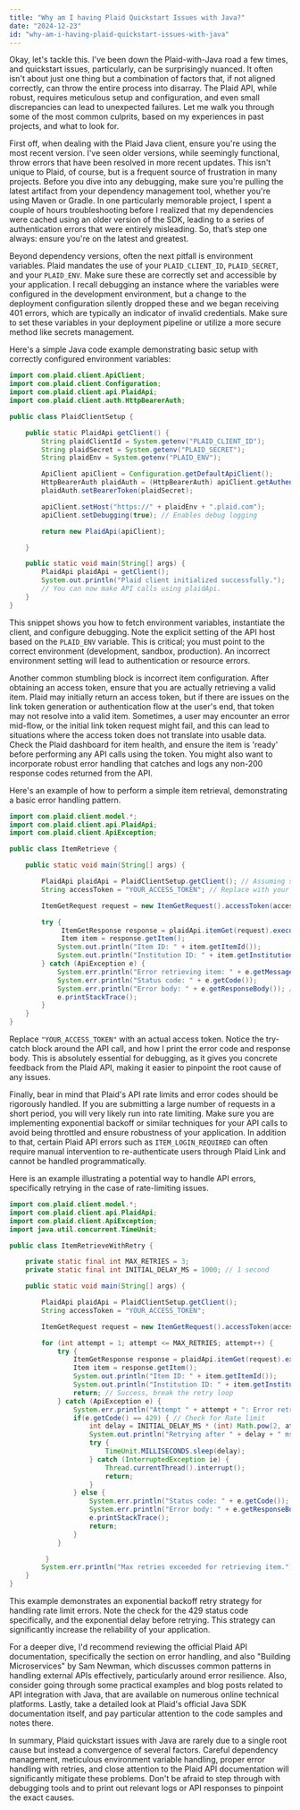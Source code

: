 ```yaml
---
title: "Why am I having Plaid Quickstart Issues with Java?"
date: "2024-12-23"
id: "why-am-i-having-plaid-quickstart-issues-with-java"
---
```


Okay, let's tackle this. I've been down the Plaid-with-Java road a few times, and quickstart issues, particularly, can be surprisingly nuanced. It often isn't about just one thing but a combination of factors that, if not aligned correctly, can throw the entire process into disarray. The Plaid API, while robust, requires meticulous setup and configuration, and even small discrepancies can lead to unexpected failures. Let me walk you through some of the most common culprits, based on my experiences in past projects, and what to look for.

First off, when dealing with the Plaid Java client, ensure you're using the most recent version. I've seen older versions, while seemingly functional, throw errors that have been resolved in more recent updates. This isn't unique to Plaid, of course, but is a frequent source of frustration in many projects. Before you dive into any debugging, make sure you're pulling the latest artifact from your dependency management tool, whether you're using Maven or Gradle. In one particularly memorable project, I spent a couple of hours troubleshooting before I realized that my dependencies were cached using an older version of the SDK, leading to a series of authentication errors that were entirely misleading. So, that’s step one always: ensure you're on the latest and greatest.

Beyond dependency versions, often the next pitfall is environment variables. Plaid mandates the use of your `PLAID_CLIENT_ID`, `PLAID_SECRET`, and your `PLAID_ENV`. Make sure these are correctly set and accessible by your application. I recall debugging an instance where the variables were configured in the development environment, but a change to the deployment configuration silently dropped these and we began receiving 401 errors, which are typically an indicator of invalid credentials. Make sure to set these variables in your deployment pipeline or utilize a more secure method like secrets management.

Here's a simple Java code example demonstrating basic setup with correctly configured environment variables:

```java
import com.plaid.client.ApiClient;
import com.plaid.client.Configuration;
import com.plaid.client.api.PlaidApi;
import com.plaid.client.auth.HttpBearerAuth;

public class PlaidClientSetup {

    public static PlaidApi getClient() {
        String plaidClientId = System.getenv("PLAID_CLIENT_ID");
        String plaidSecret = System.getenv("PLAID_SECRET");
        String plaidEnv = System.getenv("PLAID_ENV");

        ApiClient apiClient = Configuration.getDefaultApiClient();
        HttpBearerAuth plaidAuth = (HttpBearerAuth) apiClient.getAuthentication("plaidAuth");
        plaidAuth.setBearerToken(plaidSecret);

        apiClient.setHost("https://" + plaidEnv + ".plaid.com");
        apiClient.setDebugging(true); // Enables debug logging

        return new PlaidApi(apiClient);

    }

    public static void main(String[] args) {
        PlaidApi plaidApi = getClient();
        System.out.println("Plaid client initialized successfully.");
        // You can now make API calls using plaidApi.
    }
}
```

This snippet shows you how to fetch environment variables, instantiate the client, and configure debugging. Note the explicit setting of the API host based on the `PLAID_ENV` variable. This is critical; you must point to the correct environment (development, sandbox, production). An incorrect environment setting will lead to authentication or resource errors.

Another common stumbling block is incorrect item configuration. After obtaining an access token, ensure that you are actually retrieving a valid item. Plaid may initially return an access token, but if there are issues on the link token generation or authentication flow at the user's end, that token may not resolve into a valid item. Sometimes, a user may encounter an error mid-flow, or the initial link token request might fail, and this can lead to situations where the access token does not translate into usable data. Check the Plaid dashboard for item health, and ensure the item is 'ready' before performing any API calls using the token. You might also want to incorporate robust error handling that catches and logs any non-200 response codes returned from the API.

Here's an example of how to perform a simple item retrieval, demonstrating a basic error handling pattern.

```java
import com.plaid.client.model.*;
import com.plaid.client.api.PlaidApi;
import com.plaid.client.ApiException;

public class ItemRetrieve {

    public static void main(String[] args) {

        PlaidApi plaidApi = PlaidClientSetup.getClient(); // Assuming setup from previous example
        String accessToken = "YOUR_ACCESS_TOKEN"; // Replace with your actual access token

        ItemGetRequest request = new ItemGetRequest().accessToken(accessToken);

        try {
             ItemGetResponse response = plaidApi.itemGet(request).execute();
             Item item = response.getItem();
            System.out.println("Item ID: " + item.getItemId());
            System.out.println("Institution ID: " + item.getInstitutionId());
        } catch (ApiException e) {
            System.err.println("Error retrieving item: " + e.getMessage());
            System.err.println("Status code: " + e.getCode());
            System.err.println("Error body: " + e.getResponseBody()); // Useful for debug
            e.printStackTrace();
        }
    }
}
```

Replace `"YOUR_ACCESS_TOKEN"` with an actual access token. Notice the try-catch block around the API call, and how I print the error code and response body. This is absolutely essential for debugging, as it gives you concrete feedback from the Plaid API, making it easier to pinpoint the root cause of any issues.

Finally, bear in mind that Plaid's API rate limits and error codes should be rigorously handled. If you are submitting a large number of requests in a short period, you will very likely run into rate limiting. Make sure you are implementing exponential backoff or similar techniques for your API calls to avoid being throttled and ensure robustness of your application. In addition to that, certain Plaid API errors such as `ITEM_LOGIN_REQUIRED` can often require manual intervention to re-authenticate users through Plaid Link and cannot be handled programmatically.

Here is an example illustrating a potential way to handle API errors, specifically retrying in the case of rate-limiting issues.

```java
import com.plaid.client.model.*;
import com.plaid.client.api.PlaidApi;
import com.plaid.client.ApiException;
import java.util.concurrent.TimeUnit;

public class ItemRetrieveWithRetry {

    private static final int MAX_RETRIES = 3;
    private static final int INITIAL_DELAY_MS = 1000; // 1 second

    public static void main(String[] args) {

        PlaidApi plaidApi = PlaidClientSetup.getClient();
        String accessToken = "YOUR_ACCESS_TOKEN";

        ItemGetRequest request = new ItemGetRequest().accessToken(accessToken);

        for (int attempt = 1; attempt <= MAX_RETRIES; attempt++) {
            try {
                ItemGetResponse response = plaidApi.itemGet(request).execute();
                Item item = response.getItem();
                System.out.println("Item ID: " + item.getItemId());
                System.out.println("Institution ID: " + item.getInstitutionId());
                return; // Success, break the retry loop
            } catch (ApiException e) {
                System.err.println("Attempt " + attempt + ": Error retrieving item: " + e.getMessage());
                if(e.getCode() == 429) { // Check for Rate limit
                    int delay = INITIAL_DELAY_MS * (int) Math.pow(2, attempt - 1); // Exponential backoff
                    System.out.println("Retrying after " + delay + " ms...");
                    try {
                        TimeUnit.MILLISECONDS.sleep(delay);
                    } catch (InterruptedException ie) {
                        Thread.currentThread().interrupt();
                        return;
                    }
                } else {
                    System.err.println("Status code: " + e.getCode());
                    System.err.println("Error body: " + e.getResponseBody());
                    e.printStackTrace();
                    return;
                }
            }

         }
        System.err.println("Max retries exceeded for retrieving item.");
    }
}
```

This example demonstrates an exponential backoff retry strategy for handling rate limit errors. Note the check for the 429 status code specifically, and the exponential delay before retrying. This strategy can significantly increase the reliability of your application.

For a deeper dive, I'd recommend reviewing the official Plaid API documentation, specifically the section on error handling, and also "Building Microservices" by Sam Newman, which discusses common patterns in handling external APIs effectively, particularly around error resilience. Also, consider going through some practical examples and blog posts related to API integration with Java, that are available on numerous online technical platforms. Lastly, take a detailed look at Plaid's official Java SDK documentation itself, and pay particular attention to the code samples and notes there.

In summary, Plaid quickstart issues with Java are rarely due to a single root cause but instead a convergence of several factors. Careful dependency management, meticulous environment variable handling, proper error handling with retries, and close attention to the Plaid API documentation will significantly mitigate these problems. Don't be afraid to step through with debugging tools and to print out relevant logs or API responses to pinpoint the exact causes.
